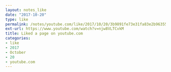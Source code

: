 ```yaml
---
layout: notes_like
date: "2017-10-20"
type: like
permalink: /notes/youtube.com/like/2017/10/20/3b9891fe73e31fa83e2b9635543ff00d64dece24.html
ext-url: https://www.youtube.com/watch?v=njw8VLTCvkM
title: Liked a page on youtube.com
categories:
- like
- 2017
- October
- 20
- youtube.com
---
```

